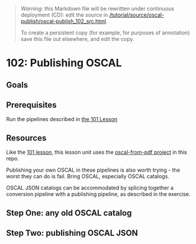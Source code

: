 > *Warning:* this Markdown file will be rewritten under continuous deployment (CD): edit the source in [/tutorial/source/oscal-publish/oscal-publish_102_src.html](../../../tutorial/source/oscal-publish/oscal-publish_102_src.html).
> 
> To create a persistent copy (for example, for purposes of annotation) save this file out elsewhere, and edit the copy.

# 102: Publishing OSCAL

## Goals

## Prerequisites

Run the pipelines described in [the 101 Lesson](oscal-publish_101_src.html)

## Resources

Like the [101 lesson](oscal-publish_101_src.html), this lesson unit uses the [oscal-from-pdf project](../../../projects/oscal-publish/readme.md) in this repo.

Publishing your own OSCAL in these pipelines is also worth trying - the worst they can do is fail. Bring OSCAL, especially OSCAL catalogs.

OSCAL JSON catalogs can be accommodated by splicing together a conversion pipeline with a publishing pipeline, as described in the exercise.

## Step One: any old OSCAL catalog

## Step Two: publishing OSCAL JSON
